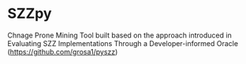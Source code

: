 # SZZpy
Chnage Prone Mining Tool built based on the approach introduced in Evaluating SZZ Implementations Through a Developer-informed Oracle (https://github.com/grosa1/pyszz)
